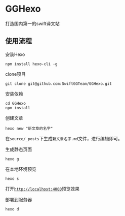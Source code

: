 # GGHexo
打造国内第一的swift译文站  

## 使用流程  

安装Hexo  

    npm install hexo-cli -g

clone项目

    git clone git@github.com:SwiftGGTeam/GGHexo.git

安装依赖  

    cd GGHexo
    npm install

创建文章

    hexo new "新文章的名字"

在`source/_posts`下生成`新文章名字.md`文件，进行编辑即可。

生成静态页面

    hexo g

在本地环境预览

    hexo s

打开[`http://localhost:4000`](http://localhost:4000)预览效果

部署到服务器

    hexo d
